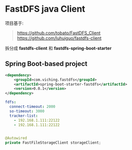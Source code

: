 # FastDFS java Client

项目基于:
> https://github.com/tobato/FastDFS_Client  
> https://github.com/luhuiguo/fastdfs-client

拆分成 **fastdfs-client** 和 **fastdfs-spring-boot-starter**

## Spring Boot-based project

```xml
<dependency>
    <groupId>com.viching.fastdfs</groupId>
    <artifactId>spring-boot-starter-fastdfs</artifactId>
    <version>0.0.1</version>
</dependency>
```

```yml
fdfs:
  connect-timeout: 2000
  so-timeout: 3000
  tracker-list:
    - 192.168.1.111:22122
    - 192.168.1.111:22122
    
```

```java
@Autowired
private FastFileStorageClient storageClient;
```
